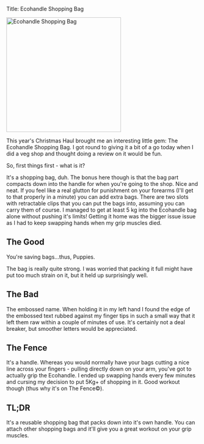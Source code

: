 Title: Ecohandle Shopping Bag

<div class="right photo">
    <img src="https://s3-eu-west-1.amazonaws.com/ghickman/ecohandle.jpg" width="300" title="Ecohandle" alt="Ecohandle Shopping Bag">
</div>

This year's Christmas Haul brought me an interesting little gem: The Ecohandle Shopping Bag. I got round to giving it a bit of a go today when I did a veg shop and thought doing a review on it would be fun.

So, first things first - what is it?

It's a shopping bag, duh. The bonus here though is that the bag part compacts down into the handle for when you're going to the shop. Nice and neat. If you feel like a real glutton for punishment on your forearms (I'll get to that properly in a minute) you can add extra bags. There are two slots with retractable clips that you can put the bags into, assuming you can carry them of course. I managed to get at least 5 kg into the Ecohandle bag alone without pushing it's limits! Getting it home was the bigger issue issue as I had to keep swapping hands when my grip muscles died.

## The Good
You're saving bags...thus, Puppies.

The bag is really quite strong. I was worried that packing it full might have put too much strain on it, but it held up surprisingly well.

## The Bad
The embossed name. When holding it in my left hand I found the edge of the embossed text rubbed against my finger tips in such a small way that it left them raw within a couple of minutes of use. It's certainly not a deal breaker, but smoother letters would be appreciated.

## The Fence
It's a handle. Whereas you would normally have your bags cutting a nice line across your fingers - pulling directly down on your arm, you've got to actually grip the Ecohandle. I ended up swapping hands every few minutes and cursing my decision to put 5Kg+ of shopping in it. Good workout though (thus why it's on The Fence&copy;).

## TL;DR
It's a reusable shopping bag that packs down into it's own handle. You can attach other shopping bags and it'll give you a great workout on your grip muscles.

